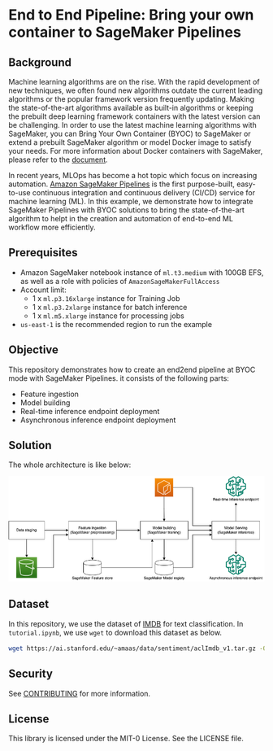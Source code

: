# End to End Pipeline: Bring your own container to SageMaker Pipelines

## Background
Machine learning algorithms are on the rise. With the rapid development of new techniques, we often found new algorithms outdate the current leading algorithms or the popular framework version frequently updating. Making the state-of-the-art algorithms available as built-in algorithms or keeping the prebuilt deep learning framework containers with the latest version can be challenging. In order to use the latest machine learning algorithms with SageMaker, you can Bring Your Own Container (BYOC) to SageMaker or extend a prebuilt SageMaker algorithm or model Docker image to satisfy your needs. For more information about Docker containers with SageMaker, please refer to the [document](https://docs.aws.amazon.com/sagemaker/latest/dg/docker-containers.html). 

In recent years, MLOps has become a hot topic which focus on increasing automation. [Amazon SageMaker Pipelines](https://aws.amazon.com/sagemaker/pipelines/) is the first purpose-built, easy-to-use continuous integration and continuous delivery (CI/CD) service for machine learning (ML). In this example, we demonstrate how to integrate SageMaker Pipelines with BYOC solutions to bring the state-of-the-art algorithm to helpt in the creation and automation of end-to-end ML workflow more efficiently.

## Prerequisites
- Amazon SageMaker notebook instance of `ml.t3.medium` with 100GB EFS, as well as a role with policies of `AmazonSageMakerFullAccess`
- Account limit:
    - 1 x `ml.p3.16xlarge` instance for Training Job
    - 1 x `ml.p3.2xlarge` instance for batch inference
    - 1 x `ml.m5.xlarge` instance for processing jobs
- `us-east-1` is the recommended region to run the example

## Objective
This repository demonstrates how to create an end2end pipeline at BYOC mode with SageMaker Pipelines. it consists of the following parts:
- Feature ingestion
- Model building
- Real-time inference endpoint deployment
- Asynchronous inference endpoint deployment

## Solution
The whole architecture is like below:
<div align="center"><img width="800" src="images/byoc_mlops_nb.png"></img></div>

## Dataset
In this repository, we use the dataset of [IMDB](https://ai.stanford.edu/~amaas/data/sentiment/) for text classification. In `tutorial.ipynb`, we use `wget` to download this dataset as below.
```bash
wget https://ai.stanford.edu/~amaas/data/sentiment/aclImdb_v1.tar.gz -O aclImdb_v1.tar.gz
```

## Security

See [CONTRIBUTING](CONTRIBUTING.md#security-issue-notifications) for more information.

## License

This library is licensed under the MIT-0 License. See the LICENSE file.
